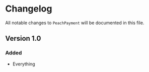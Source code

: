 # Changelog

All notable changes to `PeachPayment` will be documented in this file.

## Version 1.0

### Added
- Everything
